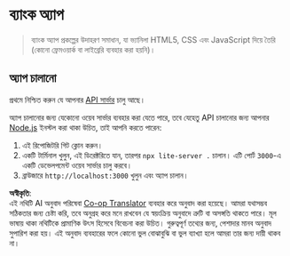 <!--
CO_OP_TRANSLATOR_METADATA:
{
  "original_hash": "461aa4fc74c6b1789c3a13b5d82c0cd9",
  "translation_date": "2025-08-26T00:39:27+00:00",
  "source_file": "7-bank-project/solution/README.md",
  "language_code": "bn"
}
-->
# ব্যাংক অ্যাপ

> ব্যাংক অ্যাপ প্রকল্পের উদাহরণ সমাধান, যা ভ্যানিলা HTML5, CSS এবং JavaScript দিয়ে তৈরি (কোনো ফ্রেমওয়ার্ক বা লাইব্রেরি ব্যবহার করা হয়নি)।

## অ্যাপ চালানো

প্রথমে নিশ্চিত করুন যে আপনার [API সার্ভার](../api/README.md) চালু আছে।

অ্যাপ চালানোর জন্য যেকোনো ওয়েব সার্ভার ব্যবহার করা যেতে পারে, তবে যেহেতু API চালানোর জন্য আপনার [Node.js](https://nodejs.org) ইনস্টল করা থাকা উচিত, তাই আপনি করতে পারেন:

1. এই রিপোজিটরি গিট ক্লোন করুন।
2. একটি টার্মিনাল খুলুন, এই ডিরেক্টরিতে যান, তারপর `npx lite-server .` চালান। এটি পোর্ট `3000`-এ একটি ডেভেলপমেন্ট ওয়েব সার্ভার চালু করবে।
3. ব্রাউজারে `http://localhost:3000` খুলুন এবং অ্যাপ চালান।

**অস্বীকৃতি**:  
এই নথিটি AI অনুবাদ পরিষেবা [Co-op Translator](https://github.com/Azure/co-op-translator) ব্যবহার করে অনুবাদ করা হয়েছে। আমরা যথাসম্ভব সঠিকতার জন্য চেষ্টা করি, তবে অনুগ্রহ করে মনে রাখবেন যে স্বয়ংক্রিয় অনুবাদে ত্রুটি বা অসঙ্গতি থাকতে পারে। মূল ভাষায় থাকা নথিটিকে প্রামাণিক উৎস হিসেবে বিবেচনা করা উচিত। গুরুত্বপূর্ণ তথ্যের জন্য, পেশাদার মানব অনুবাদ সুপারিশ করা হয়। এই অনুবাদ ব্যবহারের ফলে কোনো ভুল বোঝাবুঝি বা ভুল ব্যাখ্যা হলে আমরা তার জন্য দায়ী থাকব না।